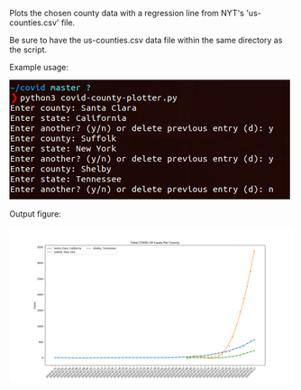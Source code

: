 Plots the chosen county data with a regression line from NYT's 'us-counties.csv' file.

Be sure to have the us-counties.csv data file within the same directory as the script.

Example usage:


![Example](/images/example.png)

Output figure:


![Example Figure](/images/example_figure.png)
